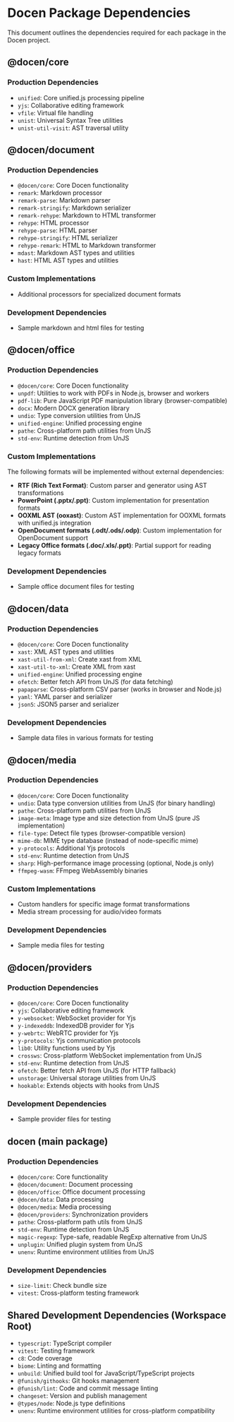 # Docen Package Dependencies

This document outlines the dependencies required for each package in the Docen project.

## @docen/core

### Production Dependencies

- `unified`: Core unified.js processing pipeline
- `yjs`: Collaborative editing framework
- `vfile`: Virtual file handling
- `unist`: Universal Syntax Tree utilities
- `unist-util-visit`: AST traversal utility

## @docen/document

### Production Dependencies

- `@docen/core`: Core Docen functionality
- `remark`: Markdown processor
- `remark-parse`: Markdown parser
- `remark-stringify`: Markdown serializer
- `remark-rehype`: Markdown to HTML transformer
- `rehype`: HTML processor
- `rehype-parse`: HTML parser
- `rehype-stringify`: HTML serializer
- `rehype-remark`: HTML to Markdown transformer
- `mdast`: Markdown AST types and utilities
- `hast`: HTML AST types and utilities

### Custom Implementations

- Additional processors for specialized document formats

### Development Dependencies

- Sample markdown and html files for testing

## @docen/office

### Production Dependencies

- `@docen/core`: Core Docen functionality
- `unpdf`: Utilities to work with PDFs in Node.js, browser and workers
- `pdf-lib`: Pure JavaScript PDF manipulation library (browser-compatible)
- `docx`: Modern DOCX generation library
- `undio`: Type conversion utilities from UnJS
- `unified-engine`: Unified processing engine
- `pathe`: Cross-platform path utilities from UnJS
- `std-env`: Runtime detection from UnJS

### Custom Implementations

The following formats will be implemented without external dependencies:

- **RTF (Rich Text Format)**: Custom parser and generator using AST transformations
- **PowerPoint (.pptx/.ppt)**: Custom implementation for presentation formats
- **OOXML AST (ooxast)**: Custom AST implementation for OOXML formats with unified.js integration
- **OpenDocument formats (.odt/.ods/.odp)**: Custom implementation for OpenDocument support
- **Legacy Office formats (.doc/.xls/.ppt)**: Partial support for reading legacy formats

### Development Dependencies

- Sample office document files for testing

## @docen/data

### Production Dependencies

- `@docen/core`: Core Docen functionality
- `xast`: XML AST types and utilities
- `xast-util-from-xml`: Create xast from XML
- `xast-util-to-xml`: Create XML from xast
- `unified-engine`: Unified processing engine
- `ofetch`: Better fetch API from UnJS (for data fetching)
- `papaparse`: Cross-platform CSV parser (works in browser and Node.js)
- `yaml`: YAML parser and serializer
- `json5`: JSON5 parser and serializer

### Development Dependencies

- Sample data files in various formats for testing

## @docen/media

### Production Dependencies

- `@docen/core`: Core Docen functionality
- `undio`: Data type conversion utilities from UnJS (for binary handling)
- `pathe`: Cross-platform path utilities from UnJS
- `image-meta`: Image type and size detection from UnJS (pure JS implementation)
- `file-type`: Detect file types (browser-compatible version)
- `mime-db`: MIME type database (instead of node-specific mime)
- `y-protocols`: Additional Yjs protocols
- `std-env`: Runtime detection from UnJS
- `sharp`: High-performance image processing (optional, Node.js only)
- `ffmpeg-wasm`: FFmpeg WebAssembly binaries

### Custom Implementations

- Custom handlers for specific image format transformations
- Media stream processing for audio/video formats

### Development Dependencies

- Sample media files for testing

## @docen/providers

### Production Dependencies

- `@docen/core`: Core Docen functionality
- `yjs`: Collaborative editing framework
- `y-websocket`: WebSocket provider for Yjs
- `y-indexeddb`: IndexedDB provider for Yjs
- `y-webrtc`: WebRTC provider for Yjs
- `y-protocols`: Yjs communication protocols
- `lib0`: Utility functions used by Yjs
- `crossws`: Cross-platform WebSocket implementation from UnJS
- `std-env`: Runtime detection from UnJS
- `ofetch`: Better fetch API from UnJS (for HTTP fallback)
- `unstorage`: Universal storage utilities from UnJS
- `hookable`: Extends objects with hooks from UnJS

### Development Dependencies

- Sample provider files for testing

## docen (main package)

### Production Dependencies

- `@docen/core`: Core functionality
- `@docen/document`: Document processing
- `@docen/office`: Office document processing
- `@docen/data`: Data processing
- `@docen/media`: Media processing
- `@docen/providers`: Synchronization providers
- `pathe`: Cross-platform path utils from UnJS
- `std-env`: Runtime detection from UnJS
- `magic-regexp`: Type-safe, readable RegExp alternative from UnJS
- `unplugin`: Unified plugin system from UnJS
- `unenv`: Runtime environment utilities from UnJS

### Development Dependencies

- `size-limit`: Check bundle size
- `vitest`: Cross-platform testing framework

## Shared Development Dependencies (Workspace Root)

- `typescript`: TypeScript compiler
- `vitest`: Testing framework
- `c8`: Code coverage
- `biome`: Linting and formatting
- `unbuild`: Unified build tool for JavaScript/TypeScript projects
- `@funish/githooks`: Git hooks management
- `@funish/lint`: Code and commit message linting
- `changeset`: Version and publish management
- `@types/node`: Node.js type definitions
- `unenv`: Runtime environment utilities for cross-platform compatibility
